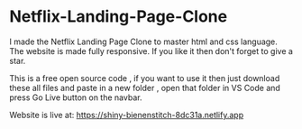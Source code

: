 # Netflix-Landing-Page-Clone

I made the Netflix Landing Page Clone to master html and css language. The website is made fully responsive. If you like it then don't forget to give a star.

This is a free open source code , if you want to use it then just download these all files and paste in a new folder , open that folder in VS Code and press Go Live button on the navbar.

Website is live at: https://shiny-bienenstitch-8dc31a.netlify.app
